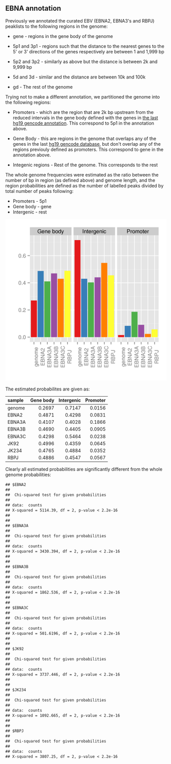
## EBNA annotation

Previously we annotated the curated EBV (EBNA2, EBNA3's and RBPJ)
peaklists to the following regions in the genome:

- gene - regions in the gene body of the genome

- 5p1 and 3p1 - regions such that the distance to the nearest genes to
  the 5' or 3' directions of the genes respectively are between 1 and 1,999 bp

- 5p2 and 3p2 - similarly as above but the distance is between 2k and 9,999 bp

- 5d and 3d - similar and the distance are between 10k and 100k

- gd - The rest of the genome



Trying not to make a different annotation, we partitioned the genome
into the following regions:

- Promoters - which are the region that are 2k bp upstream from the
  reduced intervals in the gene body defined with the genes in [the
  last hg19 gencode
  annotation](http://www.gencodegenes.org/releases/19.html). This
  correspond to 5p1 in the annotation above.

- Gene Body - this are regions in the genome that overlaps any of the
  genes in the last [hg19 gencode
  database](http://www.gencodegenes.org/releases/19.html), but don't
  overlap any of the regions previouly defined as promoters. This
  correspond to gene in the annotation above.
 
- Integenic regions - Rest of the genome. This corresponds to the rest



The whole genome frequencies were estimated as the ratio between the
number of bp in region (as defined above) and genome length, and the
region probabilities are defined as the number of labelled peaks
divided by total number of peaks following:

- Promoters - 5p1
- Gene body - gene
- Intergenic - rest


<img src="../figures/EBV_annots/whole -1.png" title="plot of chunk whole " alt="plot of chunk whole " width="600" />

The estimated probabilites are given as:


|sample | Gene body| Intergenic| Promoter|
|:------|---------:|----------:|--------:|
|genome |    0.2697|     0.7147|   0.0156|
|EBNA2  |    0.4871|     0.4298|   0.0831|
|EBNA3A |    0.4107|     0.4028|   0.1866|
|EBNA3B |    0.4690|     0.4405|   0.0905|
|EBNA3C |    0.4298|     0.5464|   0.0238|
|JK92   |    0.4996|     0.4359|   0.0645|
|JK234  |    0.4765|     0.4884|   0.0352|
|RBPJ   |    0.4886|     0.4547|   0.0567|

Clearly all estimated probabilities are significantly different from
the whole genome probabilities:


```
## $EBNA2
## 
## 	Chi-squared test for given probabilities
## 
## data:  counts
## X-squared = 5114.39, df = 2, p-value < 2.2e-16
## 
## 
## $EBNA3A
## 
## 	Chi-squared test for given probabilities
## 
## data:  counts
## X-squared = 3430.394, df = 2, p-value < 2.2e-16
## 
## 
## $EBNA3B
## 
## 	Chi-squared test for given probabilities
## 
## data:  counts
## X-squared = 1862.536, df = 2, p-value < 2.2e-16
## 
## 
## $EBNA3C
## 
## 	Chi-squared test for given probabilities
## 
## data:  counts
## X-squared = 501.6196, df = 2, p-value < 2.2e-16
## 
## 
## $JK92
## 
## 	Chi-squared test for given probabilities
## 
## data:  counts
## X-squared = 3737.446, df = 2, p-value < 2.2e-16
## 
## 
## $JK234
## 
## 	Chi-squared test for given probabilities
## 
## data:  counts
## X-squared = 1092.665, df = 2, p-value < 2.2e-16
## 
## 
## $RBPJ
## 
## 	Chi-squared test for given probabilities
## 
## data:  counts
## X-squared = 3807.25, df = 2, p-value < 2.2e-16
```



